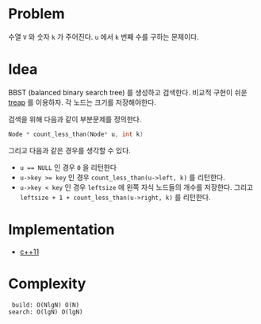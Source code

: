 # Problem

수열 `V` 와 숫자 `k` 가 주어진다. `u` 에서 `k` 번째 수를 구하는 문제이다.

# Idea

BBST (balanced binary search tree) 를 생성하고 검색한다. 비교적 구현이 쉬운 [treap](/fundamentals/tree/treap/README.md) 를 이용하자. 각 노드는 크기를 저장해야한다.

검색을 위해 다음과 같이 부분문제를 정의한다.

```cpp
Node * count_less_than(Node* u, int k)
```

그리고 다음과 같은 경우를 생각할 수 있다.

* `u == NULL` 인 경우 `0` 을 리턴한다
* `u->key >= key` 인 경우 `count_less_than(u->left, k)` 를 리턴한다.
* `u->key < key` 인 경우 `leftsize` 에 왼쪽 자식 노드들의 개수를 저장한다. 그리고 `leftsize + 1 + count_less_than(u->right, k)` 를 리턴한다.

# Implementation

* [c++11](a.cpp)

# Complexity

```
 build: O(NlgN) O(N)
search: O(lgN) O(lgN)
```
